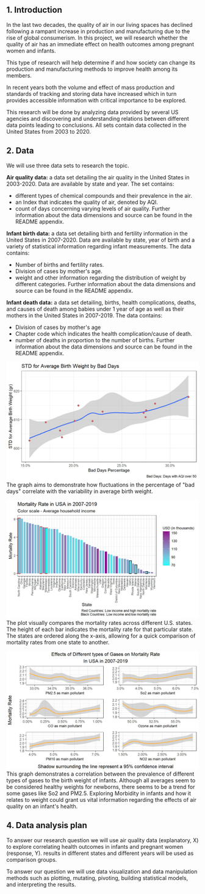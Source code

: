 ## 1. Introduction
In the last two decades, the quality of air in our living spaces has declined following a rampant increase in production and manufacturing due to the rise of global consumerism. In this project, we will research whether the quality of air has an immediate effect on health outcomes among pregnant women and infants.

This type of research will help determine if and how society can change its production and manufacturing methods to improve health among its members.

In recent years both the volume and effect of mass production and standards of tracking and storing data have increased which in turn provides accessible information with critical importance to be explored.

This research will be done by analyzing data provided by several US agencies and discovering and understanding relations between different data points leading to conclusions. All sets contain data collected in the United States from 2003 to 2020.

## 2. Data

We will use three data sets to research the topic.

**Air quality data:**
a data set detailing the air quality in the United States in 2003-2020.
Data are available by state and year. 
The set contains:
- different types of chemical compounds and their prevalence in the air.
- an Index that indicates the quality of air, denoted by AQI.
- count of days concerning varying levels of air quality.
Further information about the data dimensions and source can be found in the README appendix.

**Infant birth data:**
a data set detailing birth and fertility information in the United States in 2007-2020.
Data are available by state, year of birth and a variety of statistical information regarding infant measurements.
The data contains:
- Number of births and fertility rates.
- Division of cases by mother's age.
- weight and other information regarding the distribution of weight by different categories.
Further information about the data dimensions and source can be found in the README appendix.

**Infant death data:**
a data set detailing, births, health complications, deaths, and causes of death among babies under 1 year of age as well as their mothers in the United States in 2007-2019.
The data contains:
- Division of cases by mother's age
- Chapter code which indicates the health complication/cause of death.
- number of deaths in proportion to the number of births.
Further information about the data dimensions and source can be found in the README appendix.


![Local Image](./picture1.jpeg)
The graph aims to demonstrate how fluctuations in the percentage of "bad days" correlate with the variability in average birth weight. 

![Local Image](./picture3.jpeg)
The plot visually compares the mortality rates across different U.S. states. The height of each bar indicates the mortality rate for that particular state. The states are ordered along the x-axis, allowing for a quick comparison of mortality rates from one state to another.

![Local Image](./picture2.jpeg)
This graph demonstrates a correlation between the prevalence of different types of gases to the birth weight of infants.
Although all averages seem to be considered healthy weights for newborns, there seems to be a trend for some gases like So2 and PM2.5.
Exploring Morbidity in infants and how it relates to weight could grant us vital information regarding the effects of air quality on an infant's health.


## 4. Data analysis plan
To answer our research question we will use air quality data (explanatory, X) to explore correlating health outcomes in infants and pregnant women (response, Y). results in different states and different years will be used as comparison groups.

To answer our question we will use data visualization and data manipulation methods such as plotting, mutating, pivoting, building statistical models, and interpreting the results.
